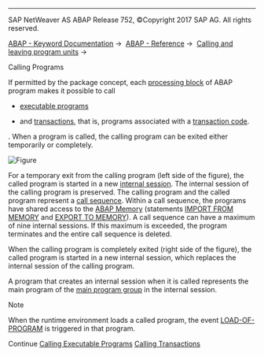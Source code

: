   

* * *

SAP NetWeaver AS ABAP Release 752, ©Copyright 2017 SAP AG. All rights reserved.

[ABAP - Keyword Documentation](javascript:call_link\('abenabap.htm'\)) →  [ABAP - Reference](javascript:call_link\('abenabap_reference.htm'\)) →  [Calling and leaving program units](javascript:call_link\('abenabap_execution.htm'\)) → 

Calling Programs

If permitted by the package concept, each [processing block](javascript:call_link\('abenprocessing_block_glosry.htm'\) "Glossary Entry") of ABAP program makes it possible to call

-   [executable programs](javascript:call_link\('abenabap_submit_report.htm'\))

-   and [transactions](javascript:call_link\('abenabap_call_transaction.htm'\)), that is, programs associated with a [transaction code](javascript:call_link\('abentransaction_code_glosry.htm'\) "Glossary Entry").

. When a program is called, the calling program can be exited either temporarily or completely.

![Figure](abdoc_call_prog.gif)

For a temporary exit from the calling program (left side of the figure), the called program is started in a new [internal session](javascript:call_link\('abeninternal_session_glosry.htm'\) "Glossary Entry"). The internal session of the calling program is preserved. The calling program and the called program represent a [call sequence](javascript:call_link\('abencall_sequence_glosry.htm'\) "Glossary Entry"). Within a call sequence, the programs have shared access to the [ABAP Memory](javascript:call_link\('abenabap_memory_glosry.htm'\) "Glossary Entry") (statements [IMPORT FROM MEMORY](javascript:call_link\('abapimport_data_cluster.htm'\)) and [EXPORT TO MEMORY](javascript:call_link\('abapexport_data_cluster.htm'\))). A call sequence can have a maximum of nine internal sessions. If this maximum is exceeded, the program terminates and the entire call sequence is deleted.

When the calling program is completely exited (right side of the figure), the called program is started in a new internal session, which replaces the internal session of the calling program.

A program that creates an internal session when it is called represents the main program of the [main program group](javascript:call_link\('abenmain_program_group_glosry.htm'\) "Glossary Entry") in the internal session.

Note

When the runtime environment loads a called program, the event [LOAD-OF-PROGRAM](javascript:call_link\('abapload-of-program.htm'\)) is triggered in that program.

Continue
[Calling Executable Programs](javascript:call_link\('abenabap_submit_report.htm'\))
[Calling Transactions](javascript:call_link\('abenabap_call_transaction.htm'\))